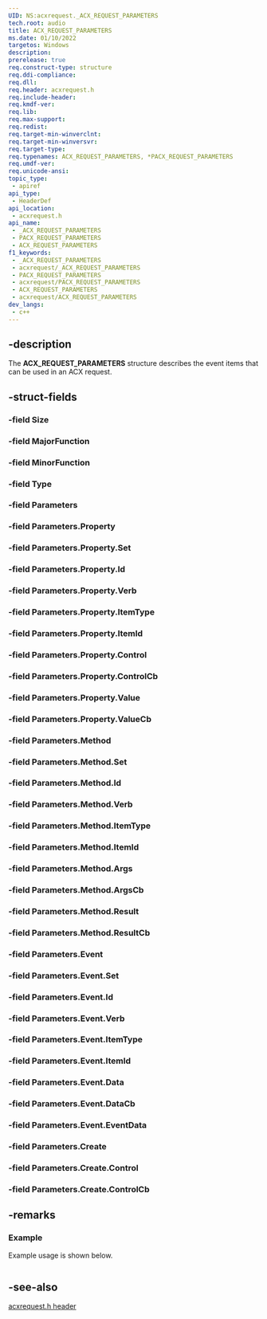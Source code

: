 ```yaml
---
UID: NS:acxrequest._ACX_REQUEST_PARAMETERS
tech.root: audio
title: ACX_REQUEST_PARAMETERS
ms.date: 01/10/2022
targetos: Windows
description: 
prerelease: true
req.construct-type: structure
req.ddi-compliance: 
req.dll: 
req.header: acxrequest.h
req.include-header: 
req.kmdf-ver: 
req.lib: 
req.max-support: 
req.redist: 
req.target-min-winverclnt: 
req.target-min-winversvr: 
req.target-type: 
req.typenames: ACX_REQUEST_PARAMETERS, *PACX_REQUEST_PARAMETERS
req.umdf-ver: 
req.unicode-ansi: 
topic_type:
 - apiref
api_type:
 - HeaderDef
api_location:
 - acxrequest.h
api_name:
 - _ACX_REQUEST_PARAMETERS
 - PACX_REQUEST_PARAMETERS
 - ACX_REQUEST_PARAMETERS
f1_keywords:
 - _ACX_REQUEST_PARAMETERS
 - acxrequest/_ACX_REQUEST_PARAMETERS
 - PACX_REQUEST_PARAMETERS
 - acxrequest/PACX_REQUEST_PARAMETERS
 - ACX_REQUEST_PARAMETERS
 - acxrequest/ACX_REQUEST_PARAMETERS
dev_langs:
 - c++
---
```


## -description

The **ACX_REQUEST_PARAMETERS** structure describes the event items that can be used in an ACX request.

## -struct-fields

### -field Size

### -field MajorFunction

### -field MinorFunction

### -field Type

### -field Parameters

### -field Parameters.Property

### -field Parameters.Property.Set

### -field Parameters.Property.Id

### -field Parameters.Property.Verb

### -field Parameters.Property.ItemType

### -field Parameters.Property.ItemId

### -field Parameters.Property.Control

### -field Parameters.Property.ControlCb

### -field Parameters.Property.Value

### -field Parameters.Property.ValueCb

### -field Parameters.Method

### -field Parameters.Method.Set

### -field Parameters.Method.Id

### -field Parameters.Method.Verb

### -field Parameters.Method.ItemType

### -field Parameters.Method.ItemId

### -field Parameters.Method.Args

### -field Parameters.Method.ArgsCb

### -field Parameters.Method.Result

### -field Parameters.Method.ResultCb

### -field Parameters.Event

### -field Parameters.Event.Set

### -field Parameters.Event.Id

### -field Parameters.Event.Verb

### -field Parameters.Event.ItemType

### -field Parameters.Event.ItemId

### -field Parameters.Event.Data

### -field Parameters.Event.DataCb

### -field Parameters.Event.EventData

### -field Parameters.Create

### -field Parameters.Create.Control

### -field Parameters.Create.ControlCb

## -remarks

### Example

Example usage is shown below.

```cpp

```

## -see-also

[acxrequest.h header](index.md)

